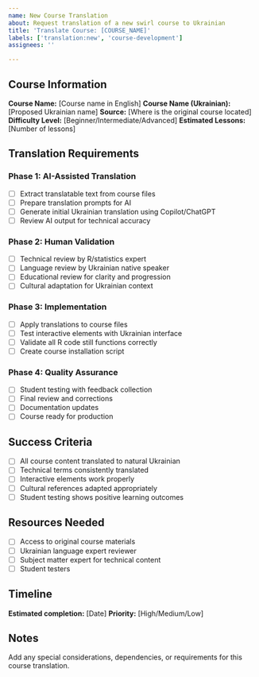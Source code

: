 ```yaml
---
name: New Course Translation
about: Request translation of a new swirl course to Ukrainian
title: 'Translate Course: [COURSE_NAME]'
labels: ['translation:new', 'course-development']
assignees: ''

---
```


## Course Information

**Course Name:** [Course name in English]
**Course Name (Ukrainian):** [Proposed Ukrainian name]
**Source:** [Where is the original course located]
**Difficulty Level:** [Beginner/Intermediate/Advanced]
**Estimated Lessons:** [Number of lessons]

## Translation Requirements

### Phase 1: AI-Assisted Translation
- [ ] Extract translatable text from course files
- [ ] Prepare translation prompts for AI
- [ ] Generate initial Ukrainian translation using Copilot/ChatGPT
- [ ] Review AI output for technical accuracy

### Phase 2: Human Validation
- [ ] Technical review by R/statistics expert
- [ ] Language review by Ukrainian native speaker
- [ ] Educational review for clarity and progression
- [ ] Cultural adaptation for Ukrainian context

### Phase 3: Implementation
- [ ] Apply translations to course files
- [ ] Test interactive elements with Ukrainian interface
- [ ] Validate all R code still functions correctly
- [ ] Create course installation script

### Phase 4: Quality Assurance
- [ ] Student testing with feedback collection
- [ ] Final review and corrections
- [ ] Documentation updates
- [ ] Course ready for production

## Success Criteria

- [ ] All course content translated to natural Ukrainian
- [ ] Technical terms consistently translated
- [ ] Interactive elements work properly
- [ ] Cultural references adapted appropriately
- [ ] Student testing shows positive learning outcomes

## Resources Needed

- [ ] Access to original course materials
- [ ] Ukrainian language expert reviewer
- [ ] Subject matter expert for technical content
- [ ] Student testers

## Timeline

**Estimated completion:** [Date]
**Priority:** [High/Medium/Low]

## Notes

Add any special considerations, dependencies, or requirements for this course translation.